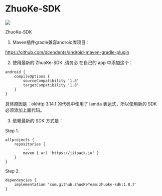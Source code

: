 # ZhuoKe-SDK

[![](https://jitpack.io/v/ZhuoKeTeam/zhuoke-sdk.svg)](https://jitpack.io/#ZhuoKeTeam/zhuoke-sdk)

ZhuoKe-SDK

1. Maven插件gradle兼容android库项目：

https://github.com/dcendents/android-maven-gradle-plugin

2. 使用最新的 ZhuoKe-SDK ,请务必 在自己的 app 中添加这个：

```
android {
    compileOptions {
        sourceCompatibility '1.8'
        targetCompatibility '1.8'
    }
}
```

具体原因是：okhttp 3.14.1 的代码中使用了 lamda 表达式，所以使用新的 SDK 必须添加上面代码。

3. 依赖最新的 SDK 方式是：

Step 1.
```
allprojects {
    repositories {
        ...
        maven { url 'https://jitpack.io' }
    }
}
```

Step 2. 
```
dependencies {
    implementation 'com.github.ZhuoKeTeam:zhuoke-sdk:1.0.7'
}
```